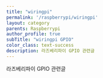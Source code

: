 ```yaml
---
title: "wiringpi"
permalink: '/raspberrypi/wiringpi'
layout: category
parents: Raspberrypi
author_profile: true
subTitle: "wiringpi GPIO"
color_class: text-success
description: 라즈베리파이 GPIO 관련글
---
```


라즈베리파이 GPIO 관련글
